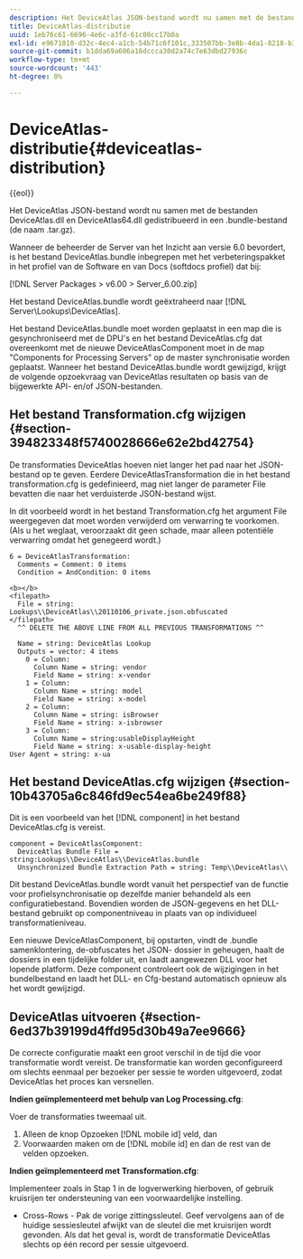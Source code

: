 ```yaml
---
description: Het DeviceAtlas JSON-bestand wordt nu samen met de bestanden DeviceAtlas.dll en DeviceAtlas64.dll gedistribueerd in een .bundle-bestand (de naam .tar.gz).
title: DeviceAtlas-distributie
uuid: 1eb76c61-6696-4e6c-a3fd-61c00cc17b0a
exl-id: e9671810-d32c-4ec4-a1cb-54b71c6f101c,333507bb-3e8b-4da1-8218-b35fcf8d5f80,aa811c7b-ef80-4f23-b395-0cbb7d2677a9
source-git-commit: b1dda69a606a16dccca30d2a74c7e63dbd27936c
workflow-type: tm+mt
source-wordcount: '443'
ht-degree: 0%

---
```


# DeviceAtlas-distributie{#deviceatlas-distribution}

{{eol}}

Het DeviceAtlas JSON-bestand wordt nu samen met de bestanden DeviceAtlas.dll en DeviceAtlas64.dll gedistribueerd in een .bundle-bestand (de naam .tar.gz).

Wanneer de beheerder de Server van het Inzicht aan versie 6.0 bevordert, is het bestand DeviceAtlas.bundle inbegrepen met het verbeteringspakket in het profiel van de Software en van Docs (softdocs profiel) dat bij:

[!DNL Server Packages > v6.00 > Server_6.00.zip]

Het bestand DeviceAtlas.bundle wordt geëxtraheerd naar [!DNL Server\Lookups\DeviceAtlas].

Het bestand DeviceAtlas.bundle moet worden geplaatst in een map die is gesynchroniseerd met de DPU&#39;s en het bestand DeviceAtlas.cfg dat overeenkomt met de nieuwe DeviceAtlasComponent moet in de map &quot;Components for Processing Servers&quot; op de master synchronisatie worden geplaatst. Wanneer het bestand DeviceAtlas.bundle wordt gewijzigd, krijgt de volgende opzoekvraag van DeviceAtlas resultaten op basis van de bijgewerkte API- en/of JSON-bestanden.

## Het bestand Transformation.cfg wijzigen {#section-394823348f5740028666e62e2bd42754}

De transformaties DeviceAtlas hoeven niet langer het pad naar het JSON-bestand op te geven. Eerdere DeviceAtlasTransformation die in het bestand transformation.cfg is gedefinieerd, mag niet langer de parameter File bevatten die naar het verduisterde JSON-bestand wijst.

In dit voorbeeld wordt in het bestand Transformation.cfg het argument File weergegeven dat moet worden verwijderd om verwarring te voorkomen. (Als u het weglaat, veroorzaakt dit geen schade, maar alleen potentiële verwarring omdat het genegeerd wordt.)

```
6 = DeviceAtlasTransformation:  
  Comments = Comment: 0 items  
  Condition = AndCondition: 0 items

<b></b> 
<filepath>
  File = string: Lookups\\DeviceAtlas\\20110106_private.json.obfuscated 
</filepath> 
  ^^ DELETE THE ABOVE LINE FROM ALL PREVIOUS TRANSFORMATIONS ^^  
 
  Name = string: DeviceAtlas Lookup  
  Outputs = vector: 4 items  
    0 = Column:  
      Column Name = string: vendor  
      Field Name = string: x-vendor  
    1 = Column:  
      Column Name = string: model  
      Field Name = string: x-model  
    2 = Column:  
      Column Name = string: isBrowser  
      Field Name = string: x-isbrowser  
    3 = Column:  
      Column Name = string:usableDisplayHeight  
      Field Name = string: x-usable-display-height 
User Agent = string: x-ua  
```

## Het bestand DeviceAtlas.cfg wijzigen {#section-10b43705a6c846fd9ec54ea6be249f88}

Dit is een voorbeeld van het [!DNL component] in het bestand DeviceAtlas.cfg is vereist.

```
component = DeviceAtlasComponent: 
  DeviceAtlas Bundle File = string:Lookups\\DeviceAtlas\\DeviceAtlas.bundle 
  Unsynchronized Bundle Extraction Path = string: Temp\\DeviceAtlas\\
```

Dit bestand DeviceAtlas.bundle wordt vanuit het perspectief van de functie voor profielsynchronisatie op dezelfde manier behandeld als een configuratiebestand. Bovendien worden de JSON-gegevens en het DLL-bestand gebruikt op componentniveau in plaats van op individueel transformatieniveau.

Een nieuwe DeviceAtlasComponent, bij opstarten, vindt de .bundle samenklontering, de-obfuscates het JSON- dossier in geheugen, haalt de dossiers in een tijdelijke folder uit, en laadt aangewezen DLL voor het lopende platform. Deze component controleert ook de wijzigingen in het bundelbestand en laadt het DLL- en Cfg-bestand automatisch opnieuw als het wordt gewijzigd.

## DeviceAtlas uitvoeren {#section-6ed37b39199d4ffd95d30b49a7ee9666}

De correcte configuratie maakt een groot verschil in de tijd die voor transformatie wordt vereist. De transformatie kan worden geconfigureerd om slechts eenmaal per bezoeker per sessie te worden uitgevoerd, zodat DeviceAtlas het proces kan versnellen.

**Indien geïmplementeerd met behulp van Log Processing.cfg**:

Voer de transformaties tweemaal uit.

1. Alleen de knop Opzoeken [!DNL mobile id] veld, dan
1. Voorwaarden maken om de [!DNL mobile id] en dan de rest van de velden opzoeken.

**Indien geïmplementeerd met Transformation.cfg**:

Implementeer zoals in Stap 1 in de logverwerking hierboven, of gebruik kruisrijen ter ondersteuning van een voorwaardelijke instelling.

* Cross-Rows - Pak de vorige zittingssleutel. Geef vervolgens aan of de huidige sessiesleutel afwijkt van de sleutel die met kruisrijen wordt gevonden. Als dat het geval is, wordt de transformatie DeviceAtlas slechts op één record per sessie uitgevoerd.
